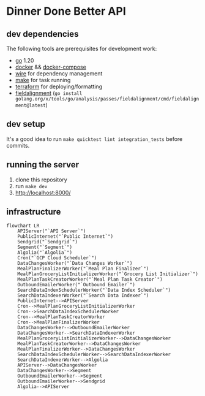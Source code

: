 # Dinner Done Better API

## dev dependencies

The following tools are prerequisites for development work:

- [go](https://golang.org/) 1.20
- [docker](https://docs.docker.com/get-docker/) &&  [docker-compose](https://docs.docker.com/compose/install/)
- [wire](https://github.com/google/wire) for dependency management
- [make](https://www.gnu.org/software/make/) for task running
- [terraform](https://learn.hashicorp.com/tutorials/terraform/install-cli) for deploying/formatting
- [fieldalignment](https://pkg.go.dev/golang.org/x/tools/go/analysis/passes/fieldalignment) (`go install golang.org/x/tools/go/analysis/passes/fieldalignment/cmd/fieldalignment@latest`)

## dev setup

It's a good idea to run `make quicktest lint integration_tests` before commits.

## running the server

1. clone this repository
2. run `make dev`
3. [http://localhost:8000/](http://localhost:8000/)

## infrastructure

```mermaid
flowchart LR
    APIServer("`API Server`")
    PublicInternet("`Public Internet`")
    Sendgrid("`Sendgrid`")
    Segment("`Segment`")
    Algolia("`Algolia`")
    Cron("`GCP Cloud Scheduler`")
    DataChangesWorker("`Data Changes Worker`")
    MealPlanFinalizerWorker("`Meal Plan Finalizer`")
    MealPlanGroceryListInitializerWorker("`Grocery List Initializer`")
    MealPlanTaskCreatorWorker("`Meal Plan Task Creator`")
    OutboundEmailerWorker("`Outbound Emailer`")
    SearchDataIndexSchedulerWorker("`Data Index Scheduler`")
    SearchDataIndexerWorker("`Search Data Indexer`")
    PublicInternet-->APIServer
    Cron-->MealPlanGroceryListInitializerWorker
    Cron-->SearchDataIndexSchedulerWorker
    Cron-->MealPlanTaskCreatorWorker
    Cron-->MealPlanFinalizerWorker
    DataChangesWorker-->OutboundEmailerWorker
    DataChangesWorker-->SearchDataIndexerWorker
    MealPlanGroceryListInitializerWorker-->DataChangesWorker
    MealPlanTaskCreatorWorker-->DataChangesWorker
    MealPlanFinalizerWorker-->DataChangesWorker
    SearchDataIndexSchedulerWorker-->SearchDataIndexerWorker
    SearchDataIndexerWorker-->Algolia
    APIServer-->DataChangesWorker
    DataChangesWorker-->Segment
    OutboundEmailerWorker-->Segment
    OutboundEmailerWorker-->Sendgrid
    Algolia-->APIServer
```
